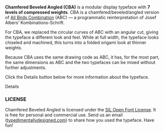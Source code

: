 <strong>Chamfered Beveled Angled (CBA)</strong> is a modular display typeface with <strong>7 levels of compressed weights</strong>. CBA is a chamfered/beveled/angled version of <a href="../abc/">All Birds Combination</a> (ABC) — a programmatic reinterpretation of Josef Albersʼ Kombinations-Schrift.

For CBA, we replaced the circular curves of ABC with an angular cut, giving the typeface a different look and feel.
While at full width, the typeface looks chiseled and machined, this turns into a folded origami look at thinner weights.

Because CBA uses the same drawing code as ABC, it has, for the most part, the same dimensions as ABC and the two typefaces can be mixed without further adjustments.

Click the Details button below for more information about the typeface.

<div id="details-wrapper">
<div id="details-btn" onclick="showDetails()">
    <i id="details-icon" class="fa fa-plus-circle"> </i> Details
</div>

<!-- Details! -->
<div id="details" class="section-light-grey" hidden>

Each typeface codebase/system defines a design space. At Mental Design, we not only write our own code to create typefaces, we have a keen interest in using these systems to try different things and experiment. We have previously done this by taking the monospace code of <a href="../bam/">Basically A Mono</a> and extended it to work with varied glyph widths to create <a href="../bass/">Basically A Sans Serif</a>.

<div id="image-player"></div>

In the case of ABC, each glyph was translated to an array of numbers (encodings), that were decoded using a map. (See the Notes section of ABC for details.) Changing the decoder map would create different glyphs and in turn define a new typeface. By replacing the circular components <img src="resources/quad_abc.svg" class="quad"></img> in the decoder map with angular components <img src="resources/quad_cba.svg" class="quad"></img>, we could make a new angular typeface, which is what we did to create CBA.

<img id="dots" src="resources/images/five_dots.png"/>

One of the more interesting decisions to make was the location of the cut. The first attempt was naturally to position the cut where a circle would become an equilateral octagon. However, this made the corners look bulky and unnatural. In the end, we found that positioning the angled cut at the golden ratio created a comfortable balance.

From there, adjustments were made to fix details that did not translate well from round to angular. Also changes were made to make the typeface fit the cut, machined look of CBA. These changes include replacing circle dots with squares and swapping circles in letters like c, a with angled quarters.

<div id="a-weights" class="cba">
    <span style="font-weight:700">a</span>
    <span style="font-weight:600">a</span>
    <span style="font-weight:500">a</span>
    <span style="font-weight:400">a</span>
    <span style="font-weight:300">a</span>
    <span style="font-weight:200">a</span>
    <span style="font-weight:100">a</span>
</div>

Finally, with the same underlying system, we were able to create compressed weights in a consistent style with minimal code changes.

</div>
<!-- Details End -->
</div>

### LICENSE
Chamfered Beveled Angled is licensed under the [SIL Open Font License][1]. It is free for personal and commercial use. Send us an email (type@mentallydesigned.com) to share how you used the typeface. Have fun!

[1]: downloads/License.txt